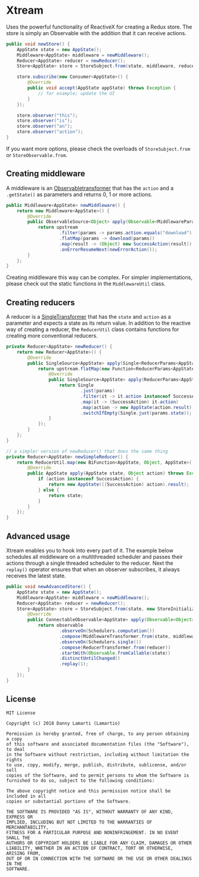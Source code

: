 # Xtream
Uses the powerful functionality of ReactiveX for creating a Redux store. The store is simply an Observable with the addition that it can receive actions.

```java
public void newStore() {
    AppState state = new AppState();
    Middleware<AppState> middleware = newMiddleware();
    Reducer<AppState> reducer = newReducer();
    Store<AppState> store = StoreSubject.from(state, middleware, reducer);

    store.subscribe(new Consumer<AppState>() {
        @Override
        public void accept(AppState appState) throws Exception {
            // for example; update the UI
        }
    });

    store.observer("this");
    store.observer("is");
    store.observer("an");
    store.observer("action");
}
```
If you want more options, please check the overloads of `StoreSubject.from` or `StoreObservable.from`.

## Creating middleware
A middleware is an [Observabletransformer](http://reactivex.io/RxJava/javadoc/io/reactivex/ObservableTransformer.html) that has the `action` and a `.getState()` as parameters and returns 0, 1 or more actions.

```java
public Middleware<AppState> newMiddleware() {
    return new Middleware<AppState>() {
        @Override
        public ObservableSource<Object> apply(Observable<MiddlewareParams<AppState>> upstream) {
            return upstream
                    .filter(params -> params.action.equals("download"))
                    .flatMap(params -> download(params))
                    .map(result -> (Object) new SuccessAction(result))
                    .onErrorResumeNext(newErrorAction());
        }
    };
}
```

Creating middleware this way can be complex. For simpler implementations, please check out the static functions in the ```MiddlewareUtil``` class.

## Creating reducers
A reducer is a [SingleTransformer](http://reactivex.io/RxJava/javadoc/io/reactivex/SingleTransformer.html) that has the `state` and `action` as a parameter and expects a state as its return value. In addition to the reactive way of creating a reducer, the `ReducerUtil` class contains functions for creating more conventional reducers.

```java
private Reducer<AppState> newReducer() {
    return new Reducer<AppState>() {
        @Override
        public SingleSource<AppState> apply(Single<ReducerParams<AppState>> upstream) {
            return upstream.flatMap(new Function<ReducerParams<AppState>, SingleSource<AppState>>() {
                @Override
                public SingleSource<AppState> apply(ReducerParams<AppState> params) throws Exception {
                    return Single
                            .just(params)
                            .filter(it -> it.action instanceof SuccessAction)
                            .map(it -> (SuccessAction) it.action)
                            .map(action -> new AppState(action.result))
                            .switchIfEmpty(Single.just(params.state));
                }
            });
        }
    };
}

// a simpler version of newReducer() that does the same thing
private Reducer<AppState> newSimpleReducer() {
    return ReducerUtil.map(new BiFunction<AppState, Object, AppState>() {
        @Override
        public AppState apply(AppState state, Object action) throws Exception {
            if (action instanceof SuccessAction) {
                return new AppState(((SuccessAction) action).result);
            } else {
                return state;
            }
        }
    });
}
```

## Advanced usage
Xtream enables you to hook into every part of it. The example below schedules all middleware on a multithreaded scheduler and passes their actions through a single threaded scheduler to the reducer. Next the `replay()` operator ensures that when an observer subscribes, it always receives the latest state.

```java
public void newAdvancedStore() {
    AppState state = new AppState();
    Middleware<AppState> middleware = newMiddleware();
    Reducer<AppState> reducer = newReducer();
    Store<AppState> store = StoreSubject.from(state, new StoreInitializer<AppState>() {
        @Override
        public ConnectableObservable<AppState> apply(Observable<Object> observable, State<AppState> state) throws Exception {
            return observable
                    .observeOn(Schedulers.computation())
                    .compose(MiddlewareTransformer.from(state, middleware))
                    .observeOn(Schedulers.single())
                    .compose(ReducerTransformer.from(reducer))
                    .startWith(Observable.fromCallable(state))
                    .distinctUntilChanged()
                    .replay(1);
        }
    });
}
```

## License
```
MIT License

Copyright (c) 2018 Danny Lamarti (Lamartio)

Permission is hereby granted, free of charge, to any person obtaining a copy
of this software and associated documentation files (the "Software"), to deal
in the Software without restriction, including without limitation the rights
to use, copy, modify, merge, publish, distribute, sublicense, and/or sell
copies of the Software, and to permit persons to whom the Software is
furnished to do so, subject to the following conditions:

The above copyright notice and this permission notice shall be included in all
copies or substantial portions of the Software.

THE SOFTWARE IS PROVIDED "AS IS", WITHOUT WARRANTY OF ANY KIND, EXPRESS OR
IMPLIED, INCLUDING BUT NOT LIMITED TO THE WARRANTIES OF MERCHANTABILITY,
FITNESS FOR A PARTICULAR PURPOSE AND NONINFRINGEMENT. IN NO EVENT SHALL THE
AUTHORS OR COPYRIGHT HOLDERS BE LIABLE FOR ANY CLAIM, DAMAGES OR OTHER
LIABILITY, WHETHER IN AN ACTION OF CONTRACT, TORT OR OTHERWISE, ARISING FROM,
OUT OF OR IN CONNECTION WITH THE SOFTWARE OR THE USE OR OTHER DEALINGS IN THE
SOFTWARE.
```
